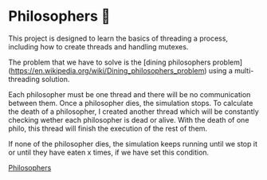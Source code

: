 # Philosophers 🤔

This project is designed to learn the basics of threading a process,
including how to create threads and handling mutexes.

The problem that we have to solve is the [dining philosophers problem]
(https://en.wikipedia.org/wiki/Dining_philosophers_problem) using a multi-threading solution.

Each philosopher must be one thread and there will be no communication between them. Once a philosopher dies, the simulation stops.
To calculate the death of a philosopher, I created another thread which will be constantly checking wether each philosopher is dead or alive.
With the death of one philo, this thread will finish the execution of the rest of them.

If none of the philosopher dies, the simulation keeps running until we stop it or until they have eaten x times, if we have set this condition.

[Philosophers](https://upload.wikimedia.org/wikipedia/commons/7/7b/An_illustration_of_the_dining_philosophers_problem.png)
